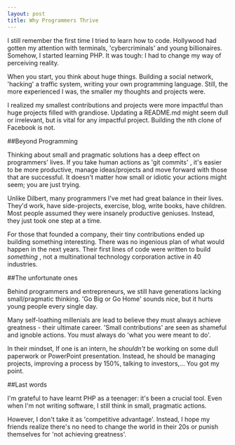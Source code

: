 ```yaml
---
layout: post
title: Why Programmers Thrive
---
```



I still remember the first time I tried to learn how to code. Hollywood had gotten my attention with terminals, 'cybercriminals' and  young billionaires. Somehow, I started learning PHP.  It was tough: I had to change my way of perceiving reality.

When you start, you think about huge things. Building a social network, 'hacking' a traffic system, writing your own programming language. Still, the more experienced I was, the smaller my thoughts and projects were.

I realized my smallest contributions and projects were more impactful than huge projects filled with grandiose. Updating a README.md might seem dull or irrelevant, but is vital for any impactful project. Building the nth clone of Facebook is not.

##Beyond Programming

Thinking about small and pragmatic solutions has a deep effect on programmers' lives. If you take human actions as 'git commits' , it's easier to be more productive, manage ideas/projects and move forward with those that are successful. It doesn't matter how small or idiotic your actions might seem; you are just trying.

Unlike Dilbert, many programmers I've met had great balance in their lives. They'd work, have side-projects, exercise, blog, write books, have children. Most people assumed they were insanely productive geniuses. Instead, they just took one step at a time. 

For those that founded a company, their tiny contributions ended up building something interesting. There was no ingenious plan of what would happen in the next years. Their first lines of code were written to build _something_ , not a multinational technology corporation active in 40 industries.

##The unfortunate ones

Behind programmers and entrepreneurs, we still have generations lacking small/pragmatic thinking. 'Go Big or Go Home' sounds nice, but it hurts young people every single day.

Many self-loathing millenials are lead to believe they must always achieve greatness - their ultimate career. 'Small contributions' are seen as shameful and ignoble actions. You must always do 'what you were meant to do'.

In their mindset, If one is an intern, he _shouldn't_ be working on some dull paperwork or PowerPoint presentation. Instead, he should be managing projects, improving a process by 150%, talking to investors,... You got my point.

##Last words

I'm grateful to have learnt PHP as a teenager: it's been a crucial tool. Even when I'm not writing software, I still think in small, pragmatic actions. 

However, I don't take it as 'competitive advantage'. Instead, I hope my friends realize there's no need  to change the world in their 20s or punish themselves for 'not achieving greatness'.  

